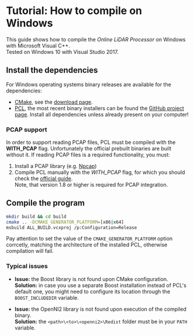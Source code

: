 # Tutorial: How to compile on Windows

This guide shows how to compile the *Online LiDAR Processor* on Windows with Microsoft Visual C++.  
Tested on Windows 10 with Visual Studio 2017.

## Install the dependencies

For Windows operating systems binary releases are available for the dependencies:
 * [CMake](https://cmake.org/), see the [download page](https://cmake.org/download/).
 * [PCL](http://pointclouds.org/), the most recent binary installers can be found the [GitHub project page](https://github.com/PointCloudLibrary/pcl/releases).
 Install all dependencies unless already present on your computer!

### PCAP support

In order to support reading PCAP files, PCL must be compiled with the **WITH_PCAP** flag. Unfortunately the official prebuilt binaries are built without it. If reading PCAP files is a required functionality, you must:
 1. Install a PCAP library (e.g. [Npcap](https://nmap.org/npcap/))
 2. Compile PCL manually with the *WITH_PCAP* flag, for which you should check the [official guide](http://pointclouds.org/documentation/tutorials/compiling_pcl_windows.php).  
 Note, that version 1.8 or higher is required for PCAP integration.

## Compile the program
```bash
mkdir build && cd build
cmake .. -DCMAKE_GENERATOR_PLATFORM=[x86|x64]
msbuild ALL_BUILD.vcxproj /p:Configuration=Release
```
Pay attention to set the value of the `CMAKE_GENERATOR_PLATFORM` option corrcetly, matching the architecture of the installed PCL, otherwise compilation will fail.

### Typical issues
 * **Issue:** the Boost library is not found upon CMake configuration.  
 **Solution:** in case you use a separate Boost installation instead of PCL's default one, you might need to configure its location through the `BOOST_INCLUDEDIR` variable.

 * **Issue:** the OpenNI2 library is not found upon execution of the compiled binary.  
 **Solution:** the `<path>\<to>\<openni2>\Redist` folder must be in your `PATH` variable.
